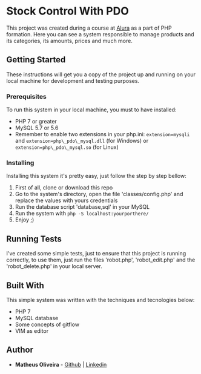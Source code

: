 # Stock Control With PDO

This project was created during a course at [Alura](https://alura.com.br) as a part of PHP formation. Here you can see a system responsible to manage products and its categories, its amounts, prices and much more.

## Getting Started

These instructions will get you a copy of the project up and running on your local machine for development and testing purposes.

### Prerequisites

To run this system in your local machine, you must to have installed:

* PHP 7 or greater
* MySQL 5.7 or 5.6
* Remember to enable two extensions in your php.ini: ````extension=mysqli```` and ````extension=php\_pdo\_mysql.dll```` (for Windows) or ````extension=php\_pdo\_mysql.so```` (for Linux)

### Installing

Installing this system it's pretty easy, just follow the step by step bellow:

1. First of all, clone or download this repo
2. Go to the system's directory, open the file 'classes/config.php' and replace the values with yours credentials
3. Run the database script 'database,sql' in your MySQL
4. Run the system with ````php -S localhost:yourporthere/ ```` 
5. Enjoy ;)

## Running Tests

I've created some simple tests, just to ensure that this project is running correctly, to use them, just run the files 'robot.php', 'robot\_edit.php' and the 'robot\_delete.php' in your local server.

## Built With

This simple system was written with the techniques and tecnologies below:

* PHP 7
* MySQL database
* Some concepts of gitflow
* VIM as editor

## Author

* **Matheus Oliveira** - [Github](https://github.com/matheusolivesilva/) | [Linkedin](https://www.linkedin.com/in/matheusoliveirasilva/)
